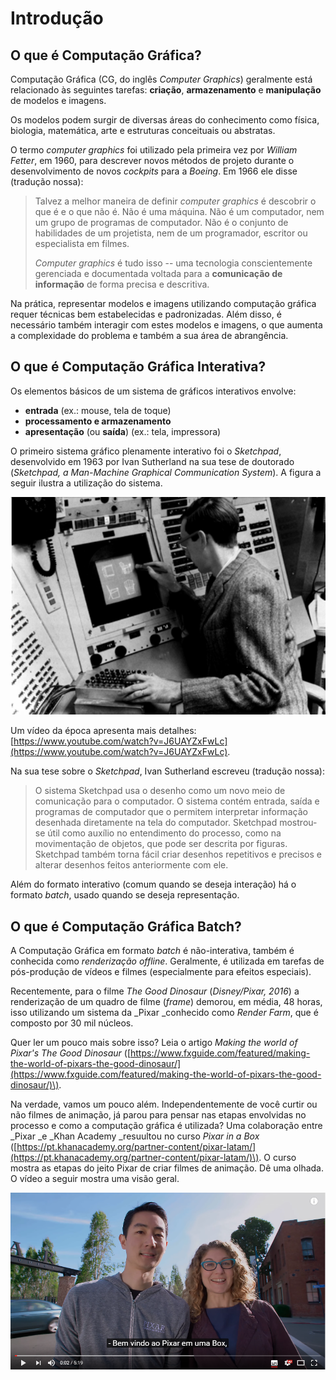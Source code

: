 # Introdução

## O que é Computação Gráfica?

Computação Gráfica \(CG, do inglês _Computer Graphics_\) geralmente está relacionado às seguintes tarefas: **criação**, **armazenamento** e **manipulação** de modelos e imagens.

Os modelos podem surgir de diversas áreas do conhecimento como física, biologia, matemática, arte e estruturas conceituais ou abstratas.

O termo _computer graphics_ foi utilizado pela primeira vez por _William Fetter_, em 1960, para descrever novos métodos de projeto durante o desenvolvimento de novos _cockpits_ para a _Boeing_. Em 1966 ele disse \(tradução nossa\):

> Talvez a melhor maneira de definir _computer graphics_ é descobrir o que é e o que não é. Não é uma máquina. Não é um computador, nem um grupo de programas de computador. Não é o conjunto de habilidades de um projetista, nem de um programador, escritor ou especialista em filmes.
>
> _Computer graphics_ é tudo isso -- uma tecnologia conscientemente gerenciada e documentada voltada para a **comunicação de informação** de forma precisa e descritiva.

Na prática, representar modelos e imagens utilizando computação gráfica requer técnicas bem estabelecidas e padronizadas. Além disso, é necessário também interagir com estes modelos e imagens, o que aumenta a complexidade do problema e também a sua área de abrangência.

## O que é Computação Gráfica Interativa?

Os elementos básicos de um sistema de gráficos interativos envolve:

* **entrada** \(ex.: mouse, tela de toque\)
* **processamento e armazenamento**
* **apresentação** \(ou **saída**\) \(ex.: tela, impressora\)

O primeiro sistema gráfico plenamente interativo foi o _Sketchpad_, desenvolvido em 1963 por Ivan Sutherland na sua tese de doutorado \(_Sketchpad, a Man-Machine Graphical Communication System_\). A figura a seguir ilustra a utilização do sistema.

![](/assets/ivan-sutherland-sketchpad.png)

Um vídeo da época apresenta mais detalhes: [https://www.youtube.com/watch?v=J6UAYZxFwLc](https://www.youtube.com/watch?v=J6UAYZxFwLc).

Na sua tese sobre o _Sketchpad_, Ivan Sutherland escreveu \(tradução nossa\):

> O sistema Sketchpad usa o desenho como um novo meio de comunicação para o computador. O sistema contém entrada, saída e programas de computador que o permitem interpretar informação desenhada diretamente na tela do computador. Sketchpad mostrou-se útil como auxílio no entendimento do processo, como na movimentação de objetos, que pode ser descrita por figuras. Sketchpad também torna fácil criar desenhos repetitivos e precisos e alterar desenhos feitos anteriormente com ele.

Além do formato interativo \(comum quando se deseja interação\) há o formato _batch_, usado quando se deseja representação.

## O que é Computação Gráfica Batch?

A Computação Gráfica em formato _batch_ é não-interativa, também é conhecida como _renderização offline_. Geralmente, é utilizada em tarefas de pós-produção de vídeos e filmes \(especialmente para efeitos especiais\).

Recentemente, para o filme _The Good Dinosaur_ \(_Disney/Pixar, 2016_\) a renderização de um quadro de filme \(_frame_\) demorou, em média, 48 horas, isso utilizando um sistema da _Pixar _conhecido como _Render Farm_, que é composto por 30 mil núcleos.

Quer ler um pouco mais sobre isso? Leia o artigo _Making the world of Pixar's The Good Dinosaur_ \([https://www.fxguide.com/featured/making-the-world-of-pixars-the-good-dinosaur/](https://www.fxguide.com/featured/making-the-world-of-pixars-the-good-dinosaur/)\).

Na verdade, vamos um pouco além. Independentemente de você curtir ou não filmes de animação, já parou para pensar nas etapas envolvidas no processo e como a computação gráfica é utilizada? Uma colaboração entre _Pixar _e _Khan Academy _resuultou no curso _Pixar in a Box_ \([https://pt.khanacademy.org/partner-content/pixar-latam/](https://pt.khanacademy.org/partner-content/pixar-latam/)\). O curso mostra as etapas do jeito Pixar de criar filmes de animação. Dê uma olhada. O vídeo a seguir mostra uma visão geral.

[![](/assets/intro-scene-pixar-in-a-box.png)](https://www.youtube.com/watch?v=3Iu1Z0h1i1Y)



